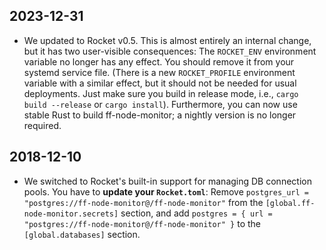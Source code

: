 ## 2023-12-31

* We updated to Rocket v0.5. This is almost entirely an internal change, but it has two user-visible consequences:
  The `ROCKET_ENV` environment variable no longer has any effect. You should remove it from your systemd service file.
  (There is a new `ROCKET_PROFILE` environment variable with a similar effect, but it should not be needed
  for usual deployments. Just make sure you build in release mode, i.e., `cargo build --release` or `cargo install`).
  Furthermore, you can now use stable Rust to build ff-node-monitor; a nightly version is no longer required.

## 2018-12-10

* We switched to Rocket's built-in support for managing DB connection pools.  You have to **update your `Rocket.toml`**:
  Remove `postgres_url = "postgres://ff-node-monitor@/ff-node-monitor"` from the `[global.ff-node-monitor.secrets]` section, and add `postgres = { url = "postgres://ff-node-monitor@/ff-node-monitor" }` to the `[global.databases]` section.
